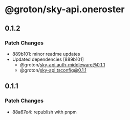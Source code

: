 # @groton/sky-api.oneroster

## 0.1.2

### Patch Changes

- 889b101: minor readme updates
- Updated dependencies [889b101]
  - @groton/sky-api.auth-middleware@0.1.1
  - @groton/sky-api.tsconfig@0.1.1

## 0.1.1

### Patch Changes

- 88a67e4: republish with pnpm
